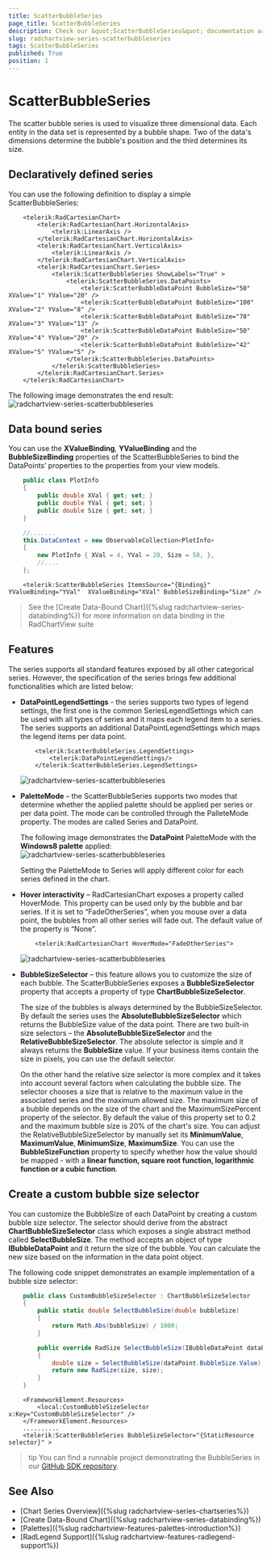 ```yaml
---
title: ScatterBubbleSeries
page_title: ScatterBubbleSeries
description: Check our &quot;ScatterBubbleSeries&quot; documentation article for the RadChartView {{ site.framework_name }} control.
slug: radchartview-series-scatterbubbleseries
tags: ScatterBubbleSeries
published: True
position: 1
---
```


# ScatterBubbleSeries

The scatter bubble series is used to visualize three dimensional data. Each entity in the data set is represented by a bubble shape. Two of the data's dimensions determine the bubble's position and the third determines its size.

## Declaratively defined series

You can use the following definition to display a simple ScatterBubbleSeries:


```XAML
	<telerik:RadCartesianChart>
		<telerik:RadCartesianChart.HorizontalAxis>
			<telerik:LinearAxis />
		</telerik:RadCartesianChart.HorizontalAxis>
		<telerik:RadCartesianChart.VerticalAxis>
			<telerik:LinearAxis />
		</telerik:RadCartesianChart.VerticalAxis>
		<telerik:RadCartesianChart.Series>
			<telerik:ScatterBubbleSeries ShowLabels="True" >
				<telerik:ScatterBubbleSeries.DataPoints>
					<telerik:ScatterBubbleDataPoint BubbleSize="50" XValue="1" YValue="20" />
					<telerik:ScatterBubbleDataPoint BubbleSize="100" XValue="2" YValue="8" />
					<telerik:ScatterBubbleDataPoint BubbleSize="70" XValue="3" YValue="13" />
					<telerik:ScatterBubbleDataPoint BubbleSize="50" XValue="4" YValue="20" />
					<telerik:ScatterBubbleDataPoint BubbleSize="42" XValue="5" YValue="5" />
				</telerik:ScatterBubbleSeries.DataPoints>
			</telerik:ScatterBubbleSeries>
		</telerik:RadCartesianChart.Series>
	</telerik:RadCartesianChart>
```

The following image demonstrates the end result:
![radchartview-series-scatterbubbleseries](images/radchartview-series-scatterbubbleseries_01.png)

## Data bound series

You can use the __XValueBinding__, __YValueBinding__ and the __BubbleSizeBinding__ properties of the ScatterBubbleSeries to bind the DataPoints’ properties to the properties from your view models.

```C#
	public class PlotInfo
	{
		public double XVal { get; set; }
		public double YVal { get; set; }
		public double Size { get; set; }
	}

	//.......
	this.DataContext = new ObservableCollection<PlotInfo>
	{
		new PlotInfo { XVal = 4, YVal = 20, Size = 50, },
		//....
	};
```
	
```XAML
	<telerik:ScatterBubbleSeries ItemsSource="{Binding}" YValueBinding="YVal"  XValueBinding="XVal" BubbleSizeBinding="Size" />
```

>See the [Create Data-Bound Chart]({%slug radchartview-series-databinding%}) for more information on data binding in the RadChartView suite

## Features

The series supports all standard features exposed by all other categorical series. However, the specification of the series brings few additional functionalities which are listed below:

* __DataPointLegendSettings__ - the series supports two types of legend settings, the first one is the common SeriesLegendSettings which can be used with all types of series and it maps each legend item to a series. The series supports an additional DataPointLegendSettings which maps the legend items per data point. 

	```XAML
		<telerik:ScatterBubbleSeries.LegendSettings>
			<telerik:DataPointLegendSettings/>
		</telerik:ScatterBubbleSeries.LegendSettings>
	```
	
	![radchartview-series-scatterbubbleseries](images/radchartview-series-scatterbubbleseries_02.png)
	
* __PaletteMode__ – the ScatterBubbleSeries supports two modes that determine whether the applied palette should be applied per series or per data point. The mode can be controlled through the PalleteMode property. The modes are called Series and DataPoint.

	The following image demonstrates the __DataPoint__ PaletteMode with the __Windows8 palette__ applied:  
	![radchartview-series-scatterbubbleseries](images/radchartview-series-scatterbubbleseries_03.png)

	Setting the PaletteMode to Series will apply different color for each series defined in the chart.

* __Hover interactivity__ – RadCartesianChart exposes a property called HoverMode. This property can be used only by the bubble and bar series. If it is set to “FadeOtherSeries”, when you mouse over a data point, the bubbles from all other series will fade out. The default value of the property is “None”.

	```XAML
		<telerik:RadCartesianChart HoverMode="FadeOtherSeries">
	```
	
	![radchartview-series-scatterbubbleseries](images/radchartview-series-scatterbubbleseries_04.png)
	
* __BubbleSizeSelector__ – this feature allows you to customize the size of each bubble. The ScatterBubbleSeries exposes a __BubbleSizeSelector__ property that accepts a property of type __ChartBubbleSizeSelector__. 

	The size of the bubbles is always determined by the BubbleSizeSelector. By default the series uses the __AbsoluteBubbleSizeSelector__ which returns the BubbleSize value of the data point. There are two built-in size selectors – the __AbsoluteBubbleSizeSelector__ and the __RelativeBubbleSizeSelector__. The absolute selector is simple and it always returns the __BubbleSize__ value. If your business items contain the size in pixels, you can use the default selector. 

	On the other hand the relative size selector is more complex and it takes into account several factors when calculating the bubble size. The selector chooses a size that is relative to the maximum value in the associated series and the maximum allowed size. The maximum size of a bubble depends on the size of the chart and the MaximumSizePercent property of the selector.  By default the value of this property set to 0.2 and the maximum bubble size is 20% of the chart's size. You can adjust the RelativeBubbleSizeSelector by manually set its __MinimumValue__, __MaximumValue__, __MinimumSize__, __MaximumSize__. You can use the __BubbleSizeFunction__ property to specify whether how the value should be mapped - with a __linear function, square root function, logarithmic function or a cubic function__.

## Create a custom bubble size selector

You can customize the BubbleSize of each DataPoint by creating a custom bubble size selector. The selector should derive from the abstract __ChartBubbleSizeSelector__ class which exposes a single abstract method called __SelectBubbleSize__. The method accepts an object of type __IBubbleDataPoint__ and it return the size of the bubble. You can calculate the new size based on the information in the data point object.

The following code snippet demonstrates an example implementation of a bubble size selector:

```C#
    public class CustomBubbleSizeSelector : ChartBubbleSizeSelector
    {
        public static double SelectBubbleSize(double bubbleSize)
        {
            return Math.Abs(bubbleSize) / 1000;
        }

        public override RadSize SelectBubbleSize(IBubbleDataPoint dataPoint)
        {    
            double size = SelectBubbleSize(dataPoint.BubbleSize.Value);                        
            return new RadSize(size, size);
        }
    }
```

```XAML
	<FrameworkElement.Resources>
		<local:CustomBubbleSizeSelector x:Key="CustomBubbleSizeSelector" />
    </FrameworkElement.Resources>
	..........
    <telerik:ScatterBubbleSeries BubbleSizeSelector="{StaticResource selector}" >
```

>tip You can find a runnable project demonstrating the BubbleSeries in our [GitHub SDK repository](https://github.com/telerik/xaml-sdk/tree/master/ChartView/WPF/BubbleSeriesAndNegativeValues).

## See Also
 * [Chart Series Overview]({%slug radchartview-series-chartseries%})
 * [Create Data-Bound Chart]({%slug radchartview-series-databinding%})
 * [Palettes]({%slug radchartview-features-palettes-introduction%}) 
 * [RadLegend Support]({%slug radchartview-features-radlegend-support%})
